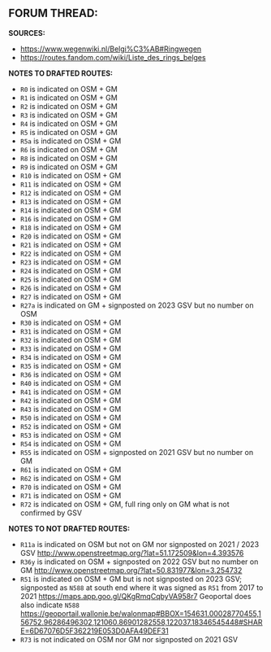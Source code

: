 ﻿**FORUM THREAD:**
- 


**SOURCES:**
- https://www.wegenwiki.nl/Belgi%C3%AB#Ringwegen
- https://routes.fandom.com/wiki/Liste_des_rings_belges

**NOTES TO DRAFTED ROUTES:**
- `R0` is indicated on OSM + GM
- `R1` is indicated on OSM + GM
- `R2` is indicated on OSM + GM
- `R3` is indicated on OSM + GM
- `R4` is indicated on OSM + GM
- `R5` is indicated on OSM + GM
- `R5a` is indicated on OSM + GM
- `R6` is indicated on OSM + GM
- `R8` is indicated on OSM + GM
- `R9` is indicated on OSM + GM
- `R10` is indicated on OSM + GM
- `R11` is indicated on OSM + GM
- `R12` is indicated on OSM + GM
- `R13` is indicated on OSM + GM
- `R14` is indicated on OSM + GM
- `R16` is indicated on OSM + GM
- `R18` is indicated on OSM + GM
- `R20` is indicated on OSM + GM
- `R21` is indicated on OSM + GM
- `R22` is indicated on OSM + GM
- `R23` is indicated on OSM + GM
- `R24` is indicated on OSM + GM
- `R25` is indicated on OSM + GM
- `R26` is indicated on OSM + GM
- `R27` is indicated on OSM + GM
- `R27a` is indicated on GM + signposted on 2023 GSV but no number on OSM
- `R30` is indicated on OSM + GM
- `R31` is indicated on OSM + GM
- `R32` is indicated on OSM + GM
- `R33` is indicated on OSM + GM
- `R34` is indicated on OSM + GM
- `R35` is indicated on OSM + GM
- `R36` is indicated on OSM + GM
- `R40` is indicated on OSM + GM
- `R41` is indicated on OSM + GM
- `R42` is indicated on OSM + GM
- `R43` is indicated on OSM + GM
- `R50` is indicated on OSM + GM
- `R52` is indicated on OSM + GM
- `R53` is indicated on OSM + GM
- `R54` is indicated on OSM + GM
- `R55` is indicated on OSM + signposted on 2021 GSV but no number on GM
- `R61` is indicated on OSM + GM
- `R62` is indicated on OSM + GM
- `R70` is indicated on OSM + GM
- `R71` is indicated on OSM + GM
- `R72` is indicated on OSM + GM, full ring only on GM what is not confirmed by GSV

**NOTES TO NOT DRAFTED ROUTES:**
- `R11a` is indicated on OSM but not on GM nor signposted on 2021 / 2023 GSV http://www.openstreetmap.org/?lat=51.172509&lon=4.393576
- `R36y` is indicated on OSM + signposted on 2022 GSV but no number on GM http://www.openstreetmap.org/?lat=50.831977&lon=3.254732
- `R51` is indicated on OSM + GM but is not signposted on 2023 GSV; signposted as `N588` at south end where it was signed as `R51` from 2017 to 2021 https://maps.app.goo.gl/QKgRmqCqbyVA958r7 Geoportal does also indicate `N588` https://geoportail.wallonie.be/walonmap#BBOX=154631.00028770455,156752.96286496302,121060.86901282558,122037.18346545448#SHARE=6D67076D5F362219E053D0AFA49DEF31
- `R73` is not indicated on OSM nor GM nor signposted on 2021 GSV
